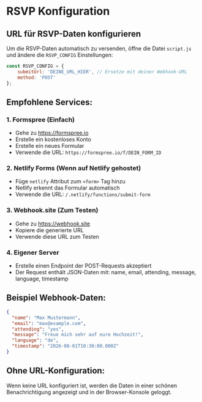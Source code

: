 # RSVP Konfiguration

## URL für RSVP-Daten konfigurieren

Um die RSVP-Daten automatisch zu versenden, öffne die Datei `script.js` und ändere die `RSVP_CONFIG` Einstellungen:

```javascript
const RSVP_CONFIG = {
    submitUrl: 'DEINE_URL_HIER', // Ersetze mit deiner Webhook-URL
    method: 'POST'
};
```

## Empfohlene Services:

### 1. Formspree (Einfach)
- Gehe zu https://formspree.io
- Erstelle ein kostenloses Konto
- Erstelle ein neues Formular
- Verwende die URL: `https://formspree.io/f/DEIN_FORM_ID`

### 2. Netlify Forms (Wenn auf Netlify gehostet)
- Füge `netlify` Attribut zum `<form>` Tag hinzu
- Netlify erkennt das Formular automatisch
- Verwende die URL: `/.netlify/functions/submit-form`

### 3. Webhook.site (Zum Testen)
- Gehe zu https://webhook.site
- Kopiere die generierte URL
- Verwende diese URL zum Testen

### 4. Eigener Server
- Erstelle einen Endpoint der POST-Requests akzeptiert
- Der Request enthält JSON-Daten mit: name, email, attending, message, language, timestamp

## Beispiel Webhook-Daten:

```json
{
  "name": "Max Mustermann",
  "email": "max@example.com",
  "attending": "yes",
  "message": "Freue mich sehr auf eure Hochzeit!",
  "language": "de",
  "timestamp": "2026-08-01T10:30:00.000Z"
}
```

## Ohne URL-Konfiguration:
Wenn keine URL konfiguriert ist, werden die Daten in einer schönen Benachrichtigung angezeigt und in der Browser-Konsole geloggt.